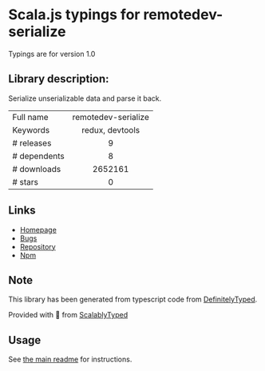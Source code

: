 
# Scala.js typings for remotedev-serialize

Typings are for version 1.0

## Library description:
Serialize unserializable data and parse it back.

|                    |                 |
| ------------------ | :-------------: |
| Full name          | remotedev-serialize |
| Keywords           | redux, devtools |
| # releases         | 9 |
| # dependents       | 8 |
| # downloads        | 2652161 |
| # stars            | 0 |

## Links
- [Homepage](https://github.com/zalmoxisus/remotedev-serialize)
- [Bugs](https://github.com/zalmoxisus/remotedev-serialize/issues)
- [Repository](https://github.com/zalmoxisus/remotedev-serialize)
- [Npm](https://www.npmjs.com/package/remotedev-serialize)
    


## Note
This library has been generated from typescript code from [DefinitelyTyped](https://definitelytyped.org).

Provided with :purple_heart: from [ScalablyTyped](https://github.com/oyvindberg/ScalablyTyped)

## Usage
See [the main readme](../../readme.md) for instructions.


